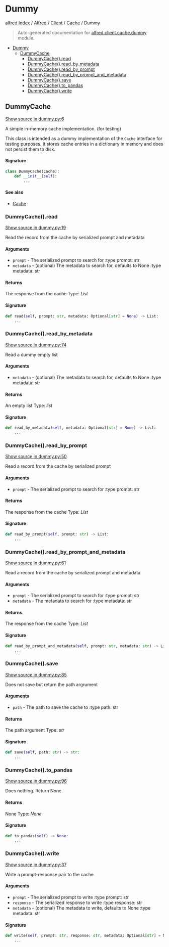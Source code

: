 # Dummy

[alfred Index](../../../README.md#alfred-index) /
[Alfred](../../index.md#alfred) /
[Client](../index.md#client) /
[Cache](./index.md#cache) /
Dummy

> Auto-generated documentation for [alfred.client.cache.dummy](../../../../alfred/client/cache/dummy.py) module.

- [Dummy](#dummy)
  - [DummyCache](#dummycache)
    - [DummyCache().read](#dummycache()read)
    - [DummyCache().read_by_metadata](#dummycache()read_by_metadata)
    - [DummyCache().read_by_prompt](#dummycache()read_by_prompt)
    - [DummyCache().read_by_prompt_and_metadata](#dummycache()read_by_prompt_and_metadata)
    - [DummyCache().save](#dummycache()save)
    - [DummyCache().to_pandas](#dummycache()to_pandas)
    - [DummyCache().write](#dummycache()write)

## DummyCache

[Show source in dummy.py:6](../../../../alfred/client/cache/dummy.py#L6)

A simple in-memory cache implementation. (for testing)

This class is intended as a dummy implementation of the `Cache` interface for testing purposes. It stores cache entries in a dictionary in memory and does not persist them to disk.

#### Signature

```python
class DummyCache(Cache):
    def __init__(self):
        ...
```

#### See also

- [Cache](./cache.md#cache)

### DummyCache().read

[Show source in dummy.py:19](../../../../alfred/client/cache/dummy.py#L19)

Read the record from the cache by serialized prompt and metadata

#### Arguments

- `prompt` - The serialized prompt to search for
:type prompt: str
- `metadata` - (optional) The metadata to search for, defaults to None
:type metadata: str

#### Returns

The response from the cache
Type: *List*

#### Signature

```python
def read(self, prompt: str, metadata: Optional[str] = None) -> List:
    ...
```

### DummyCache().read_by_metadata

[Show source in dummy.py:74](../../../../alfred/client/cache/dummy.py#L74)

Read a dummy empty list

#### Arguments

- `metadata` - (optional) The metadata to search for, defaults to None
:type metadata: str

#### Returns

An empty list
Type: *list*

#### Signature

```python
def read_by_metadata(self, metadata: Optional[str] = None) -> List:
    ...
```

### DummyCache().read_by_prompt

[Show source in dummy.py:50](../../../../alfred/client/cache/dummy.py#L50)

Read a record from the cache by serialized prompt

#### Arguments

- `prompt` - The serialized prompt to search for
:type prompt: str

#### Returns

The response from the cache
Type: *List*

#### Signature

```python
def read_by_prompt(self, prompt: str) -> List:
    ...
```

### DummyCache().read_by_prompt_and_metadata

[Show source in dummy.py:61](../../../../alfred/client/cache/dummy.py#L61)

Read a record from the cache by serialized prompt and metadata

#### Arguments

- `prompt` - The serialized prompt to search for
:type prompt: str
- `metadata` - The metadata to search for
:type metadata: str

#### Returns

The response from the cache
Type: *List*

#### Signature

```python
def read_by_prompt_and_metadata(self, prompt: str, metadata: str) -> List:
    ...
```

### DummyCache().save

[Show source in dummy.py:85](../../../../alfred/client/cache/dummy.py#L85)

Does not save but return the path argrument

#### Arguments

- `path` - The path to save the cache to
:type path: str

#### Returns

The path argument
Type: *str*

#### Signature

```python
def save(self, path: str) -> str:
    ...
```

### DummyCache().to_pandas

[Show source in dummy.py:96](../../../../alfred/client/cache/dummy.py#L96)

Does nothing. Return None.

#### Returns

None
Type: *None*

#### Signature

```python
def to_pandas(self) -> None:
    ...
```

### DummyCache().write

[Show source in dummy.py:37](../../../../alfred/client/cache/dummy.py#L37)

Write a prompt-response pair to the cache

#### Arguments

- `prompt` - The serialized prompt to write
:type prompt: str
- `response` - The serialized response to write
:type response: str
- `metadata` - (optional) The metadata to write, defaults to None
:type metadata: str

#### Signature

```python
def write(self, prompt: str, response: str, metadata: Optional[str] = None):
    ...
```



